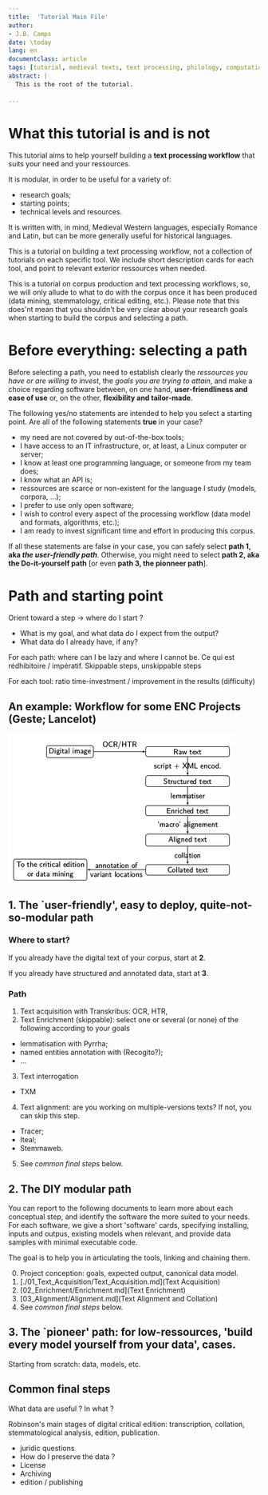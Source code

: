 ```yaml
---
title:  'Tutorial Main File'
author:
- J.B. Camps
date: \today
lang: en
documentclass: article
tags: [tutorial, medieval texts, text processing, philology, computational methods]
abstract: |
  This is the root of the tutorial. 
  
---
```


# What this tutorial is and is not

This tutorial aims to help yourself building a **text processing workflow**
that suits your need and your ressources.

It is modular, in order to be useful for a variety of:

- research goals;
- starting points;
- technical levels and resources.

It is written with, in mind, Medieval Western languages, especially
Romance and Latin, but can be more generally useful for historical languages.

This is a tutorial on building a text processing workflow, not a collection
of tutorials on each specific tool. We include short description cards for each
tool, and point to relevant exterior ressources when needed.

This is a tutorial on corpus production and text processing workflows, so, 
we will only allude to what to do with the corpus once it has been produced
(data mining, stemmatology, critical editing, etc.). Please note that this does'nt
mean that you shouldn't be very clear about your research goals when starting
to build the corpus and selecting a path.

# Before everything: selecting a path

Before selecting a path, you need to establish clearly 
the _ressources you have or are willing to invest_,
the _goals you are trying to attain_, and make a choice regarding software between, on 
one hand, **user-friendliness and ease of use** or, on the other, 
**flexibility and tailor-made**. 

The following yes/no statements are intended to help you select a starting point.
Are all of the following statements **true** in your case?

- my need are not covered by out-of-the-box tools;
- I have access to an IT infrastructure, or, at least, a Linux computer or server;
- I know at least one programming language, or someone from my team does;
- I know what an API is;
- ressources are scarce or non-existent for the language I study (models, corpora, …);
- I prefer to use only open software;
- I wish to control every aspect of the processing workflow (data model and formats, algorithms, etc.);
- I am ready to invest significant time and effort in producing this corpus.

If all these statements are false in your case, you can safely select 
**path 1, aka _the user-friendly path_**. Otherwise, you might need
to select **path 2, aka the Do-it-yourself path** \[or even **path 3, the pionneer path**\].


# Path and starting point

Orient toward a step -> where do I start ?

  - What is my goal, and what data do I expect from the output?
  - What data do I already have, if any?

For each path: where can I be lazy and where I cannot be. Ce qui est rédhibitoire / impératif. Skippable steps, unskippable steps

For each tool: ratio time-investment / improvement in the results  (difficulty)

## An example: Workflow for some ENC Projects (Geste; Lancelot)

![alt text](./workflow.png "ENC example workflow")

## 1. The `user-friendly', easy to deploy, quite-not-so-modular path

### Where to start?

If you already have the digital text of your corpus, start at **2**.

If you already have structured and annotated data, start at **3**.

### Path 

1. Text acquisition with Transkribus: OCR, HTR, 
2. Text Enrichment (skippable): select one or several (or none) of the following according to your goals
  - lemmatisation with Pyrrha;
  - named entities annotation with (Recogito?);
  - …
3. Text interrogation
  - TXM
4. Text alignment: are you working on multiple-versions texts? If not, you can skip this step.
  - Tracer;
  - Iteal;
  - Stemmaweb.
5. See _common final steps_ below.

## 2. The DIY modular path

You can report to the following documents to learn more about each conceptual step,
and identify the software the more suited to your needs. For each software, 
we give a short 'software' cards, specifying installing, inputs and outpus,
existing models when relevant, and provide data samples with minimal executable code.

The goal is to help you in articulating the tools, linking and chaining them.

0. Project conception: goals, expected output, canonical data model.
1. [./01_Text_Acquisition/Text_Acquisition.md](Text Acquisition)
2. [02_Enrichment/Enrichment.md](Text Enrichment) 
3. [03_Alignment/Alignment.md](Text Alignment and Collation)
4. See _common final steps_ below.

## 3. The `pioneer' path: for low-ressources, 'build every model yourself from your data', cases.

Starting from scratch: data, models, etc.

## Common final steps

What data are useful ? In what ?

Robinson's main stages of digital critical edition: transcription, collation, stemmatological analysis, edition, publication.

- juridic questions
- How do I preserve the data ?
- License
- Archiving
- edition / publishing

